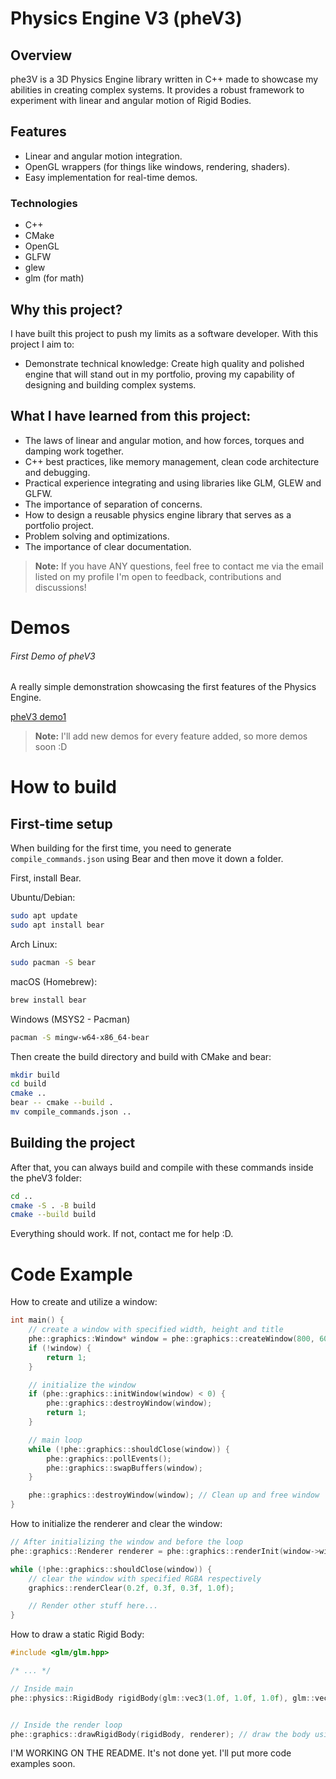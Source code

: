 # Physics Engine V3 (pheV3)

## Overview

phe3V is a 3D Physics Engine library written in C++ made to showcase my abilities
in creating complex systems. It provides a robust framework to experiment with 
linear and angular motion of Rigid Bodies.

## Features

- Linear and angular motion integration.
- OpenGL wrappers (for things like windows, rendering, shaders).
- Easy implementation for real-time demos.

### Technologies
- C++
- CMake
- OpenGL
- GLFW
- glew
- glm (for math)

## Why this project?
I have built this project to push my limits as a software developer. With this
project I aim to:

- Demonstrate technical knowledge: Create high quality and polished engine
that will stand out in my portfolio, proving my capability of designing and 
building complex systems.

## What I have learned from this project:

- The laws of linear and angular motion, and how forces, torques and damping work together.
- C++ best practices, like memory management, clean code architecture and debugging.
- Practical experience integrating and using libraries like GLM, GLEW and GLFW.
- The importance of separation of concerns.
- How to design a reusable physics engine library that serves as a portfolio project.
- Problem solving and optimizations.
- The importance of clear documentation.

> **Note:** If you have ANY questions, feel free to contact me via the email listed on my profile
> I'm open to feedback, contributions and discussions!

# Demos

###### First Demo of pheV3

A really simple demonstration showcasing the first features of the Physics Engine.

[pheV3 demo1](https://youtu.be/5l4_gwmBWSU)

> **Note:** I'll add new demos for every feature added, so more demos soon :D

# How to build

## First-time setup
When building for the first time, you need to generate `compile_commands.json`
using Bear and then move it down a folder.

First, install Bear.

Ubuntu/Debian:
```bash
sudo apt update
sudo apt install bear
```

Arch Linux:
```bash
sudo pacman -S bear
```

macOS (Homebrew):
```bash
brew install bear
```

Windows (MSYS2 - Pacman)
```bash
pacman -S mingw-w64-x86_64-bear
```

Then create the build directory and build with CMake and bear:
```bash
mkdir build
cd build
cmake ..
bear -- cmake --build .
mv compile_commands.json ..
```

## Building the project
After that, you can always build and compile with these commands inside the pheV3 folder:

```bash
cd ..
cmake -S . -B build
cmake --build build
```

Everything should work. If not, contact me for help :D.

# Code Example

How to create and utilize a window:

```cpp
int main() {
    // create a window with specified width, height and title
    phe::graphics::Window* window = phe::graphics::createWindow(800, 600, "Example pheV3");
    if (!window) {
        return 1;
    }

    // initialize the window
    if (phe::graphics::initWindow(window) < 0) {
        phe::graphics::destroyWindow(window);
        return 1;
    }

    // main loop
    while (!phe::graphics::shouldClose(window)) {
        phe::graphics::pollEvents();
        phe::graphics::swapBuffers(window);
    }

    phe::graphics::destroyWindow(window); // Clean up and free window
}
```

How to initialize the renderer and clear the window:

```cpp
// After initializing the window and before the loop
phe::graphics::Renderer renderer = phe::graphics::renderInit(window->width, window->height);

while (!phe::graphics::shouldClose(window)) {
    // clear the window with specified RGBA respectively
    graphics::renderClear(0.2f, 0.3f, 0.3f, 1.0f);

    // Render other stuff here...
}
```

How to draw a static Rigid Body:

```cpp
#include <glm/glm.hpp>

/* ... */

// Inside main
phe::physics::RigidBody rigidBody(glm::vec3(1.0f, 1.0f, 1.0f), glm::vec3(0.8f, 0.2f, 0.3f), 1.0f) // Size vector, RGB vector, mass


// Inside the render loop 
phe::graphics::drawRigidBody(rigidBody, renderer); // draw the body using the renderer
```

I'M WORKING ON THE README. It's not done yet. I'll put more code examples soon.

